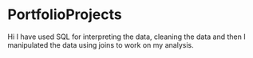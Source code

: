 # PortfolioProjects
Hi I have used SQL for interpreting the data, cleaning the data and then I manipulated the data using joins to work on my analysis.
